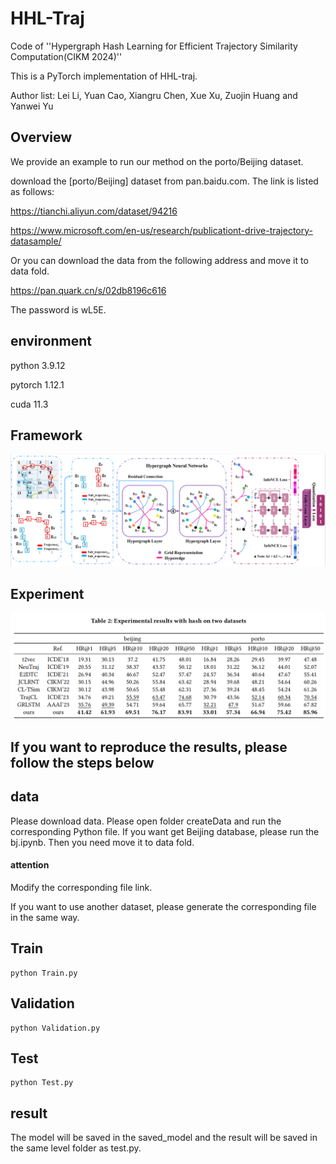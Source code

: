 # HHL-Traj
Code of ''Hypergraph Hash Learning for Efficient Trajectory Similarity Computation(CIKM 2024)''

This is a PyTorch implementation of HHL-traj.

Author list: Lei Li, Yuan Cao, Xiangru Chen, Xue Xu, Zuojin Huang and Yanwei Yu	

## Overview
We provide an example to run our method on the porto/Beijing dataset.

download the [porto/Beijing] dataset from pan.baidu.com. The link is listed as follows:

<https://tianchi.aliyun.com/dataset/94216>

<https://www.microsoft.com/en-us/research/publicationt-drive-trajectory-datasample/>

Or you can download the data from the following address and move it to data fold.

<https://pan.quark.cn/s/02db8196c616>

The password is wL5E.


## environment

python 3.9.12

pytorch 1.12.1

cuda 11.3
## Framework
<div align=center>
<img src="framework.png"/>
</div>

## Experiment
<div align=center>
<img src="exp.png"/>
</div>

## If you want to reproduce the results, please follow the steps below

## data

Please download data.
Please open folder createData and run the corresponding Python file. If you want get Beijing database, please run the bj.ipynb. Then you need move it to data fold.

#### attention

Modify the corresponding file link.

If you want to use another dataset, please generate the corresponding file in the same way.

## Train
```shell
python Train.py
```

## Validation
```shell
python Validation.py
```

## Test
```shell
python Test.py
```

## result
The model will be saved in the saved_model and the result will be saved in the same level folder as test.py.
